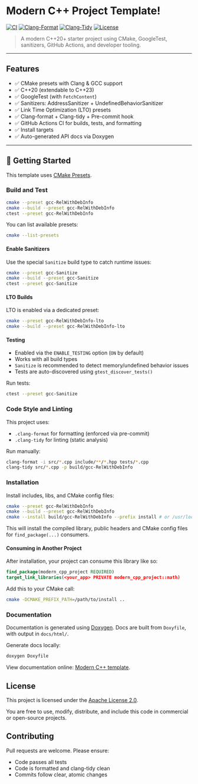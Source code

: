 # Modern C++ Project Template!

[![CI](https://github.com/ramsafin/modern-cpp-project-template/actions/workflows/ci.yml/badge.svg)](https://github.com/ramsafin/modern-cpp-project-template/actions/workflows/ci.yml)
[![Clang-Format](https://github.com/ramsafin/modern-cpp-project-template/actions/workflows/clang-format.yml/badge.svg)](https://github.com/ramsafin/modern-cpp-project-template/actions/workflows/clang-format.yml)
[![Clang-Tidy](https://github.com/ramsafin/modern-cpp-project-template/actions/workflows/clang-tidy.yml/badge.svg)](https://github.com/ramsafin/modern-cpp-project-template/actions/workflows/clang-tidy.yml)
[![License](https://img.shields.io/badge/License-Apache_2.0-blue.svg)](LICENSE)

> A modern C++20+ starter project using CMake, GoogleTest, sanitizers, GitHub Actions, and developer tooling.

---

## Features

- ✅ CMake presets with Clang & GCC support
- ✅ C++20 (extendable to C++23)
- ✅ GoogleTest (with `FetchContent`)
- ✅ Sanitizers: AddressSanitizer + UndefinedBehaviorSanitizer
- ✅ Link Time Optimization (LTO) presets
- ✅ Clang-format + Clang-tidy + Pre-commit hook
- ✅ GitHub Actions CI for builds, tests, and formatting
- ✅ Install targets
- ✅ Auto-generated API docs via Doxygen

---

## 🚀 Getting Started

This template uses [CMake Presets](https://cmake.org/cmake/help/latest/manual/cmake-presets.7.html).

### Build and Test

```bash
cmake --preset gcc-RelWithDebInfo
cmake --build --preset gcc-RelWithDebInfo
ctest --preset gcc-RelWithDebInfo
```

You can list available presets:
```bash
cmake --list-presets
```

#### Enable Sanitizers
Use the special `Sanitize` build type to catch runtime issues:
```bash
cmake --preset gcc-Sanitize
cmake --build --preset gcc-Sanitize
ctest --preset gcc-Sanitize
```

#### LTO Builds
LTO is enabled via a dedicated preset:
```bash
cmake --preset gcc-RelWithDebInfo-lto
cmake --build --preset gcc-RelWithDebInfo-lto
```

#### Testing

- Enabled via the `ENABLE_TESTING` option (`ON` by default)
- Works with all build types
- `Sanitize` is recommended to detect memory/undefined behavior issues
- Tests are auto-discovered using `gtest_discover_tests()`

Run tests:
```bash
ctest --preset gcc-Sanitize
```

### Code Style and Linting

This project uses:
- `.clang-format` for formatting (enforced via pre-commit)
- `.clang-tidy` for linting (static analysis)

Run manually:
```bash
clang-format -i src/*.cpp include/**/*.hpp tests/*.cpp
clang-tidy src/*.cpp -p build/gcc-RelWithDebInfo
```

### Installation

Install includes, libs, and CMake config files:
```bash
cmake --preset gcc-RelWithDebInfo
cmake --build --preset gcc-RelWithDebInfo
cmake --install build/gcc-RelWithDebInfo --prefix install # or /usr/local
```

This will install the compiled library, public headers and CMake config files for `find_package(...)` consumers.

#### Consuming in Another Project

After installation, your project can consume this library like so:
```cmake
find_package(modern_cpp_project REQUIRED)
target_link_libraries(<your_app> PRIVATE modern_cpp_project::math)
```

Add this to your CMake call:
```bash
cmake -DCMAKE_PREFIX_PATH=/path/to/install ..
```

### Documentation

Documentation is generated using [Doxygen](https://www.doxygen.nl). Docs are built from `Doxyfile`, with output in `docs/html/`.

Generate docs locally:
```bash
doxygen Doxyfile
```

View documentation online: [Modern C++ template](https://ramsafin.github.io/modern-cpp-project-template).

## License

This project is licensed under the [Apache License 2.0](LICENSE).

You are free to use, modify, distribute, and include this code in commercial or open-source projects.

## Contributing

Pull requests are welcome. Please ensure:
- Code passes all tests
- Code is formatted and clang-tidy clean
- Commits follow clear, atomic changes
